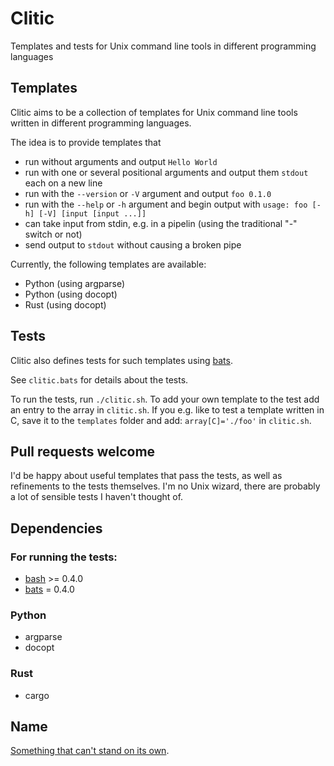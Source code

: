# Clitic
Templates and tests for Unix command line tools in different programming languages

## Templates

Clitic aims to be a collection of templates for Unix command line tools 
written in different programming languages.

The idea is to provide templates that

- run without arguments and output `Hello World`
- run with one or several positional arguments and output them `stdout` each on 
  a new line
- run with the `--version` or `-V` argument and output `foo 0.1.0`
- run with the `--help` or `-h` argument and begin output with 
  `usage: foo [-h] [-V] [input [input ...]]`
- can take input from stdin, e.g. in a pipelin (using the traditional "-" 
    switch or not) 
- send output to `stdout` without causing a broken pipe

Currently, the following templates are available:

- Python (using argparse)
- Python (using docopt)
- Rust (using docopt)

## Tests

Clitic also defines tests for such templates using 
[bats](https://github.com/sstephenson/bats).

See `clitic.bats` for details about the tests.

To run the tests, run `./clitic.sh`.
To add your own template to the test add an entry to the array in `clitic.sh`. 
If you e.g. like to test a template written in C, save it to the `templates` 
folder and add: `array[C]='./foo'` in `clitic.sh`.

## Pull requests welcome

I'd be happy about useful templates that pass the tests, as well as refinements
to the tests themselves. I'm no Unix wizard, there are probably a lot of 
sensible tests I haven't thought of.
    
## Dependencies

### For running the tests:
- [bash](https://www.gnu.org/software/bash/) >= 0.4.0
- [bats](https://github.com/sstephenson/bats) = 0.4.0

### Python
- argparse
- docopt

### Rust
- cargo

## Name

[Something that can't stand on its own](http://www.thefreedictionary.com/clitic).